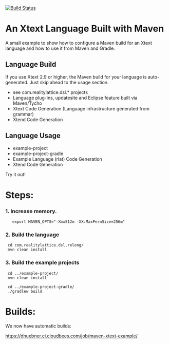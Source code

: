 [![Build Status](https://dhuebner.ci.cloudbees.com/job/maven-xtext-example/badge/icon)](https://dhuebner.ci.cloudbees.com/job/maven-xtext-example/)

An Xtext Language Built with Maven
==================================

A small example to show how to configure a Maven build for an Xtext language and how to use it from Maven and Gradle.


Language Build
--------------
If you use Xtext 2.9 or higher, the Maven build for your language is auto-generated. Just skip ahead to the usage section.

 - see com.realitylattice.dsl.* projects
 - Language plug-ins, updatesite and Eclipse feature built via Maven/Tycho
 - Xtext Code Generation (Language infrastructure generated from grammar)
 - Xtend Code Generation
 
Language Usage
---------------
 - example-project
 - example-project-gradle
 - Example Language (rlat) Code Generation
 - Xtend Code Generation

Try it out!

Steps:
======

### 1. Increase memory.

```
   export MAVEN_OPTS="-Xmx512m -XX:MaxPermSize=256m"
```

### 2. Build the language

```
 cd com.realitylattice.dsl.releng/
 mvn clean install
```

### 3. Build the example projects

```
 cd ../example-project/
 mvn clean install
```

```
 cd ../example-project-gradle/
 ./gradlew build
```

Builds:
=======

We now have automatic builds:

https://dhuebner.ci.cloudbees.com/job/maven-xtext-example/
